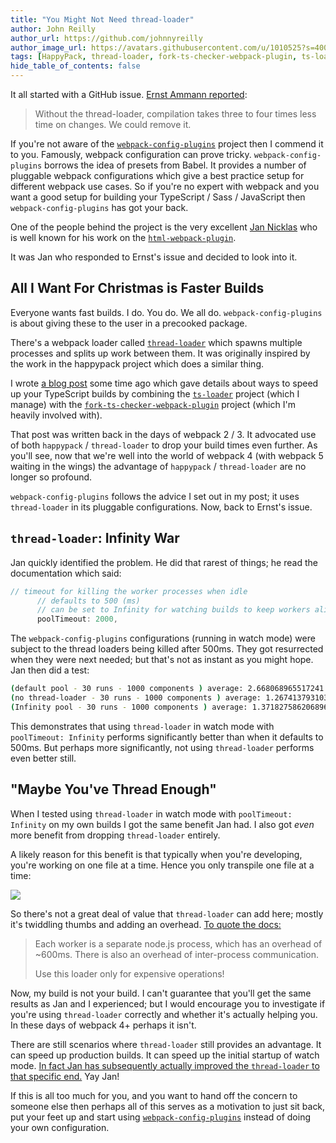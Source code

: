 ```yaml
---
title: "You Might Not Need thread-loader"
author: John Reilly
author_url: https://github.com/johnnyreilly
author_image_url: https://avatars.githubusercontent.com/u/1010525?s=400&u=294033082cfecf8ad1645b4290e362583b33094a&v=4
tags: [HappyPack, thread-loader, fork-ts-checker-webpack-plugin, ts-loader, Webpack, fast builds]
hide_table_of_contents: false
---
```

It all started with a GitHub issue. [Ernst Ammann reported](<https://github.com/namics/webpack-config-plugins/issues/24>):

 > Without the thread-loader, compilation takes three to four times less time on changes. We could remove it.

If you're not aware of the [`webpack-config-plugins`](<https://github.com/namics/webpack-config-plugins>) project then I commend it to you. Famously, webpack configuration can prove tricky. `webpack-config-plugins` borrows the idea of presets from Babel. It provides a number of pluggable webpack configurations which give a best practice setup for different webpack use cases. So if you're no expert with webpack and you want a good setup for building your TypeScript / Sass / JavaScript then `webpack-config-plugins` has got your back.

One of the people behind the project is the very excellent [Jan Nicklas](<https://github.com/jantimon>) who is well known for his work on the [`html-webpack-plugin`](<https://github.com/jantimon/html-webpack-plugin>).

It was Jan who responded to Ernst's issue and decided to look into it.

## All I Want For Christmas is Faster Builds

Everyone wants fast builds. I do. You do. We all do. `webpack-config-plugins` is about giving these to the user in a precooked package.

There's a webpack loader called [`thread-loader`](<https://github.com/webpack-contrib/thread-loader>) which spawns multiple processes and splits up work between them. It was originally inspired by the work in the happypack project which does a similar thing.

I wrote [a blog post](<https://medium.com/p/83cc568dea79>) some time ago which gave details about ways to speed up your TypeScript builds by combining the [`ts-loader`](<https://github.com/TypeStrong/ts-loader>) project (which I manage) with the [`fork-ts-checker-webpack-plugin`](<https://github.com/Realytics/fork-ts-checker-webpack-plugin>) project (which I'm heavily involved with).

That post was written back in the days of webpack 2 / 3. It advocated use of both `happypack` / `thread-loader` to drop your build times even further. As you'll see, now that we're well into the world of webpack 4 (with webpack 5 waiting in the wings) the advantage of `happypack` / `thread-loader` are no longer so profound.

`webpack-config-plugins` follows the advice I set out in my post; it uses `thread-loader` in its pluggable configurations. Now, back to Ernst's issue.

## `thread-loader`: Infinity War

Jan quickly identified the problem. He did that rarest of things; he read the documentation which said:

```js
// timeout for killing the worker processes when idle
      // defaults to 500 (ms)
      // can be set to Infinity for watching builds to keep workers alive
      poolTimeout: 2000,
```

The `webpack-config-plugins` configurations (running in watch mode) were subject to the thread loaders being killed after 500ms. They got resurrected when they were next needed; but that's not as instant as you might hope. Jan then did a test:

```sh
(default pool - 30 runs - 1000 components ) average: 2.668068965517241
(no thread-loader - 30 runs - 1000 components ) average: 1.2674137931034484
(Infinity pool - 30 runs - 1000 components ) average: 1.371827586206896
```

This demonstrates that using `thread-loader` in watch mode with `poolTimeout: Infinity` performs significantly better than when it defaults to 500ms. But perhaps more significantly, not using `thread-loader` performs even better still.

## "Maybe You've Thread Enough"

When I tested using `thread-loader` in watch mode with `poolTimeout: Infinity` on my own builds I got the same benefit Jan had. I also got *even* more benefit from dropping `thread-loader` entirely.

A likely reason for this benefit is that typically when you're developing, you're working on one file at a time. Hence you only transpile one file at a time:

![](https://2.bp.blogspot.com/-u2nbxnUAJXQ/XB8y1mF6hoI/AAAAAAAANRU/biYIfBaDsDwnNA2jp_YLNrLBcXWITAM1ACPcBGAYYCw/s640/ts-profile2.png)

So there's not a great deal of value that `thread-loader` can add here; mostly it's twiddling thumbs and adding an overhead. [To quote the docs:](<https://github.com/webpack-contrib/thread-loader/blob/master/README.md#usage>)

> Each worker is a separate node.js process, which has an overhead of \~600ms. There is also an overhead of inter-process communication.
> 
> Use this loader only for expensive operations!

Now, my build is not your build. I can't guarantee that you'll get the same results as Jan and I experienced; but I would encourage you to investigate if you're using `thread-loader` correctly and whether it's actually helping you. In these days of webpack 4+ perhaps it isn't.

There are still scenarios where `thread-loader` still provides an advantage. It can speed up production builds. It can speed up the initial startup of watch mode. [In fact Jan has subsequently actually improved the `thread-loader` to that specific end.](<https://github.com/webpack-contrib/thread-loader/pull/52>) Yay Jan!

If this is all too much for you, and you want to hand off the concern to someone else then perhaps all of this serves as a motivation to just sit back, put your feet up and start using [`webpack-config-plugins`](<https://github.com/namics/webpack-config-plugins>) instead of doing your own configuration.


